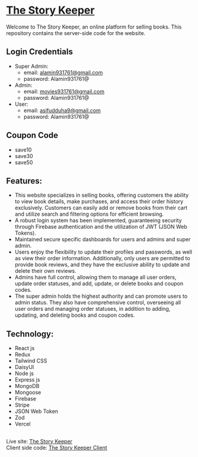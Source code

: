 # [The Story Keeper](https://the-story-keeper-73229.firebaseapp.com/)

Welcome to The Story Keeper, an online platform for selling books. This repository contains the server-side code for the website.

## Login Credentials

- Super Admin:
  - email: alamin931761@gmail.com
  - password: Alamin931761@
- Admin:
  - email: movies931761@gmail.com
  - password: Alamin931761@
- User:
  - email: asifudduha9@gmail.com
  - password: Alamin931761@

## Coupon Code

- save10
- save30
- save50

## Features:

- This website specializes in selling books, offering customers the ability to view book details, make purchases, and access their order history exclusively. Customers can easily add or remove books from their cart and utilize search and filtering options for efficient browsing.
- A robust login system has been implemented, guaranteeing security through Firebase authentication and the utilization of JWT (JSON Web Tokens).
- Maintained secure specific dashboards for users and admins and super admin.
- Users enjoy the flexibility to update their profiles and passwords, as well as view their order information. Additionally, only users are permitted to provide book reviews, and they have the exclusive ability to update and delete their own reviews.
- Admins have full control, allowing them to manage all user orders, update order statuses, and add, update, or delete books and coupon codes.
- The super admin holds the highest authority and can promote users to admin status. They also have comprehensive control, overseeing all user orders and managing order statuses, in addition to adding, updating, and deleting books and coupon codes.

## Technology:

- React js
- Redux
- Tailwind CSS
- DaisyUI
- Node js
- Express js
- MongoDB
- Mongoose
- Firebase
- Stripe
- JSON Web Token
- Zod
- Vercel

##

Live site: [The Story Keeper](https://the-story-keeper-73229.firebaseapp.com) <br>
Client side code: [The Story Keeper Client](https://github.com/alamin931761/the-story-keeper-client)
